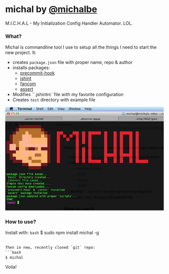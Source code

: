# michal by [@michalbe](http://github.com/michalbe) #
M.I.C.H.A.L - My Initialization Config Handler Automator. LOL.

### What? ###
Michal is commandline tool I use to setup all the things I need to start the new project. It:
  * creates `package.json` file with proper name, repo & author
  * installs packages:
     * [precommit-hook](https://www.npmjs.org/package/precommit-hook)
     * [jshint](https://www.npmjs.org/package/jshint)
     * [fancom](https://github.com/michalbe/fancom)
     * [assert](https://www.npmjs.org/package/assert)
  * Modifies ``.jshintrc` file with my favorite configuration
  * Creates `test` directory with example file

![michal](screen.jpg)

### How to use? ###
Install with:
```bash```
 $ sudo npm install michal -g
```

Then in new, recently cloned `git` repo:
```bash
$ michal
```
Voila!
